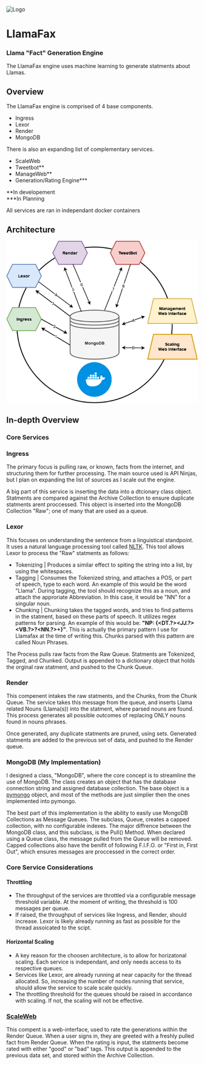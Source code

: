 ![Logo](https://pbs.twimg.com/profile_images/1550147959379021824/EE1vU4LG_400x400.jpg)

# LlamaFax
### Llama "Fact" Generation Engine
The LlamaFax engine uses machine learning to generate statments about Llamas.

## Overview
The LlamaFax engine is comprised of 4 base components.
- Ingress
- Lexor
- Render
- MongoDB

There is also an expanding list of complementary services.
- ScaleWeb
- Tweetbot**
- ManageWeb**
- Generation/Rating Engine***

**In developement  
***In Planning

All services are ran in independant docker containers

## Architecture

![High Level Design](https://github.com/jimurrito/LlamaFax/blob/main/assets/llamafax_highlevel.drawio.png?raw=true)

## In-depth Overview
### Core Services
             
             
### Ingress                                                     
The primary focus is pulling raw, or known, facts from the internet, and structuring them for further processing.
The main source used is API Ninjas, but I plan on expanding the list of sources as I scale out the engine.

A big part of this service is inserting the data into a dtcionary class object.
Statments are compared against the Archive Collection to ensure duplicate statments arent proccessed.
This object is inserted into the MongoDB Collection "Raw"; one of many that are used as a queue.


### Lexor
This focuses on understanding the sentence from a linguistical standpoint.
It uses a natural language processing tool called [NLTK](https://www.nltk.org/). 
This tool allows Lexor to process the "Raw" statments as follows:
 - Tokenizing | 
 Produces a similar effect to spiting the string into a list, by using the whitespaces. 
 - Tagging |
 Consumes the Tokenized string, and attaches a POS, or part of speech, type to each word.
 An example of this would be the word "Llama". During tagging, the tool should recognize this as a noun, and attach the approriate Abbreviation.
 In this case, it would be "NN" for a singular noun.
 - Chunking |
 Chunking takes the tagged words, and tries to find patterns in the statment, based on these parts of speech.
 It utilizes regex patterns for parsing. An example of this would be: __"NP: {<DT.?>*<JJ.?>*<VB.?>?<NN.?>+}"__. 
 This is actually the primary pattern I use for Llamafax at the time of writing this. Chunks parsed with this pattern are called Noun Phrases.
 
 The Process pulls raw facts from the Raw Queue. Statments are Tokenized, Tagged, and Chunked.
 Output is appended to a dictionary object that holds the orginal raw statment, and pushed to the Chunk Queue.


### Render
This compenent intakes the raw statments, and the Chunks, from the Chunk Queue. 
The service takes this message from the queue, and inserts Llama related Nouns (Llama(s)) into the statment, where parsed nouns are found.
This process generates all possible outcomes of replacing ONLY nouns found in nouns phrases. 

Once generated, any duplicate statments are pruned, using sets.
Generated statments are added to the previous set of data, and pushed to the Render queue.


### MongoDB (My Implementation)
I designed a class, "MongoDB", where the core concept is to streamline the use of MongoDB. The class creates an object that has the database connection string and assigned database collection. The base object is a [pymongo](https://pypi.org/project/pymongo/) object, and most of the methods are just simplier then the ones implemented into pymongo.

The best part of this implementation is the ability to easily use MongoDB Collections as Message Queues.
The subclass, Queue, creates a capped collection, with no configurable indexes. The major diffrence between the MongoDB class, and this subclass, is the Pull() Method. When declared using a Queue class, the message pulled from the Queue will be removed. Capped collections also have the benifit of following F.I.F.O. or "First in, First Out", which ensures messages are proccessed in the correct order.


### Core Service Considerations
#### Throttling
- The throughput of the services are throttled via a configurable message threshold variable. At the moment of writing, the threshold is 100 messages per queue.
- If raised, the throughput of services like Ingress, and Render, should increase. Lexor is likely already running as fast as possible for the thread assoicated to the scipt.
#### Horizontal Scaling
- A key reason for the choosen architecture, is to allow for horizatonal scaling. Each service is independant, and only needs access to its respective queues.
- Services like Lexor, are already running at near capacity for the thread allocated. So, increasing the number of nodes running that service, should allow the service to scale scale quickly.
- The throttling threshold for the queues should be raised in accordance with scaling. If not, the scaling will not be effective.


### [ScaleWeb](https://www.llamafax.com)
This compent is a web-interface, used to rate the generations within the Render Queue.
When a user signs in, they are greeted with a freshly pulled fact from Render Queue.
When the rating is input, the statments become rated with either "good" or "bad" tags.
This output is appended to the previous data set, and stored within the Archive Collection.


























